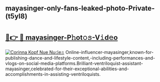 ## mayasinger-only-fans​-leaked-photo​-Private-(t5yl8)


# <h2><a href="https://mediaupload.pro?title=mayasinger&ref=git">🔗👉 🔴 mayasinger-P𝚑ot𝚘𝚜-V𝚒d𝚎o</a></h2>

[![Corinna Kopf Nue Nu𝚍e𝚜](https://i.imgur.com/0qMVB7G.gif)](https://mediaupload.pro?title=mayasinger&ref=git)
Online-influencer-mayasinger,known-for-publishing-dance-and-lifestyle-content,-including-performances-and-vlogs-on-social-media-platforms.Brilliant-ventriloquist-assistant-mayasinger,celebrated-for-their-exceptional-abilities-and-accomplishments-in-assisting-ventriloquists.  